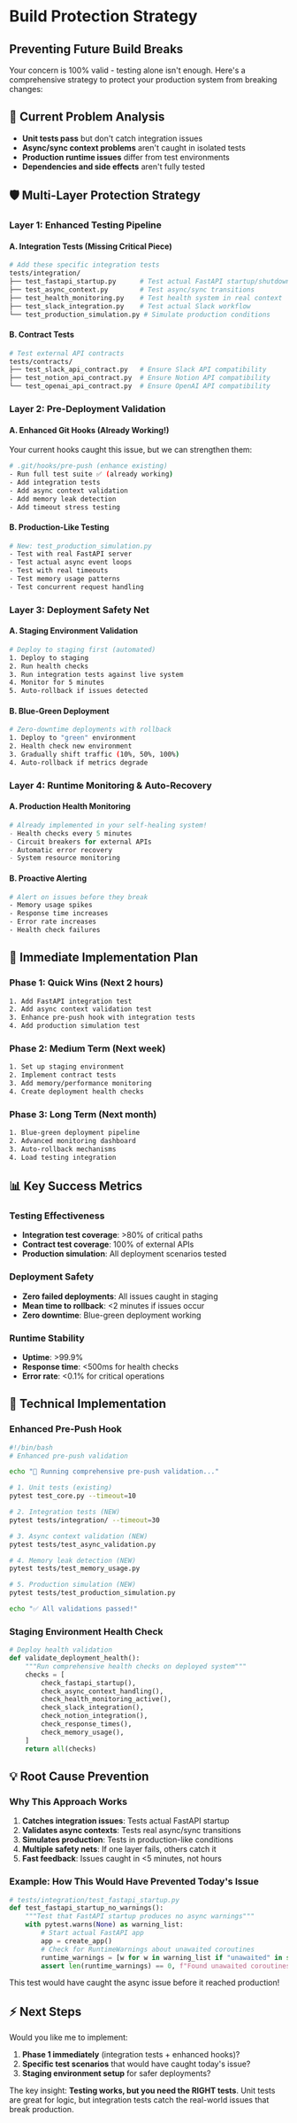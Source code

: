 # Build Protection Strategy
## Preventing Future Build Breaks

Your concern is 100% valid - testing alone isn't enough. Here's a comprehensive strategy to protect your production system from breaking changes:

## 🔴 **Current Problem Analysis**
- **Unit tests pass** but don't catch integration issues
- **Async/sync context problems** aren't caught in isolated tests
- **Production runtime issues** differ from test environments
- **Dependencies and side effects** aren't fully tested

## 🛡️ **Multi-Layer Protection Strategy**

### **Layer 1: Enhanced Testing Pipeline**

#### A. Integration Tests (Missing Critical Piece)
```bash
# Add these specific integration tests
tests/integration/
├── test_fastapi_startup.py      # Test actual FastAPI startup/shutdown
├── test_async_context.py        # Test async/sync transitions
├── test_health_monitoring.py    # Test health system in real context
├── test_slack_integration.py    # Test actual Slack workflow
└── test_production_simulation.py # Simulate production conditions
```

#### B. Contract Tests
```bash
# Test external API contracts
tests/contracts/
├── test_slack_api_contract.py   # Ensure Slack API compatibility
├── test_notion_api_contract.py  # Ensure Notion API compatibility
└── test_openai_api_contract.py  # Ensure OpenAI API compatibility
```

### **Layer 2: Pre-Deployment Validation**

#### A. Enhanced Git Hooks (Already Working!)
Your current hooks caught this issue, but we can strengthen them:

```bash
# .git/hooks/pre-push (enhance existing)
- Run full test suite ✅ (already working)
- Add integration tests 
- Add async context validation
- Add memory leak detection
- Add timeout stress testing
```

#### B. Production-Like Testing
```bash
# New: test_production_simulation.py
- Test with real FastAPI server
- Test actual async event loops
- Test with real timeouts
- Test memory usage patterns
- Test concurrent request handling
```

### **Layer 3: Deployment Safety Net**

#### A. Staging Environment Validation
```bash
# Deploy to staging first (automated)
1. Deploy to staging
2. Run health checks
3. Run integration tests against live system
4. Monitor for 5 minutes
5. Auto-rollback if issues detected
```

#### B. Blue-Green Deployment
```bash
# Zero-downtime deployments with rollback
1. Deploy to "green" environment
2. Health check new environment
3. Gradually shift traffic (10%, 50%, 100%)
4. Auto-rollback if metrics degrade
```

### **Layer 4: Runtime Monitoring & Auto-Recovery**

#### A. Production Health Monitoring
```python
# Already implemented in your self-healing system!
- Health checks every 5 minutes
- Circuit breakers for external APIs
- Automatic error recovery
- System resource monitoring
```

#### B. Proactive Alerting
```bash
# Alert on issues before they break
- Memory usage spikes
- Response time increases
- Error rate increases
- Health check failures
```

## 🚀 **Immediate Implementation Plan**

### **Phase 1: Quick Wins (Next 2 hours)**
```bash
1. Add FastAPI integration test
2. Add async context validation test  
3. Enhance pre-push hook with integration tests
4. Add production simulation test
```

### **Phase 2: Medium Term (Next week)**
```bash
1. Set up staging environment
2. Implement contract tests
3. Add memory/performance monitoring
4. Create deployment health checks
```

### **Phase 3: Long Term (Next month)**
```bash
1. Blue-green deployment pipeline
2. Advanced monitoring dashboard
3. Auto-rollback mechanisms
4. Load testing integration
```

## 📊 **Key Success Metrics**

### **Testing Effectiveness**
- **Integration test coverage**: >80% of critical paths
- **Contract test coverage**: 100% of external APIs
- **Production simulation**: All deployment scenarios tested

### **Deployment Safety**
- **Zero failed deployments**: All issues caught in staging
- **Mean time to rollback**: <2 minutes if issues occur
- **Zero downtime**: Blue-green deployment working

### **Runtime Stability**
- **Uptime**: >99.9%
- **Response time**: <500ms for health checks
- **Error rate**: <0.1% for critical operations

## 🔧 **Technical Implementation**

### **Enhanced Pre-Push Hook**
```bash
#!/bin/bash
# Enhanced pre-push validation

echo "🧪 Running comprehensive pre-push validation..."

# 1. Unit tests (existing)
pytest test_core.py --timeout=10

# 2. Integration tests (NEW)
pytest tests/integration/ --timeout=30

# 3. Async context validation (NEW)
pytest tests/test_async_validation.py

# 4. Memory leak detection (NEW)
pytest tests/test_memory_usage.py

# 5. Production simulation (NEW)
pytest tests/test_production_simulation.py

echo "✅ All validations passed!"
```

### **Staging Environment Health Check**
```python
# Deploy health validation
def validate_deployment_health():
    """Run comprehensive health checks on deployed system"""
    checks = [
        check_fastapi_startup(),
        check_async_context_handling(),
        check_health_monitoring_active(),
        check_slack_integration(),
        check_notion_integration(),
        check_response_times(),
        check_memory_usage(),
    ]
    return all(checks)
```

## 💡 **Root Cause Prevention**

### **Why This Approach Works**
1. **Catches integration issues**: Tests actual FastAPI startup
2. **Validates async contexts**: Tests real async/sync transitions  
3. **Simulates production**: Tests in production-like conditions
4. **Multiple safety nets**: If one layer fails, others catch it
5. **Fast feedback**: Issues caught in <5 minutes, not hours

### **Example: How This Would Have Prevented Today's Issue**
```python
# tests/integration/test_fastapi_startup.py
def test_fastapi_startup_no_warnings():
    """Test that FastAPI startup produces no async warnings"""
    with pytest.warns(None) as warning_list:
        # Start actual FastAPI app
        app = create_app()
        # Check for RuntimeWarnings about unawaited coroutines
        runtime_warnings = [w for w in warning_list if "unawaited" in str(w.message)]
        assert len(runtime_warnings) == 0, f"Found unawaited coroutines: {runtime_warnings}"
```

This test would have caught the async issue before it reached production!

## ⚡ **Next Steps**

Would you like me to implement:
1. **Phase 1 immediately** (integration tests + enhanced hooks)?
2. **Specific test scenarios** that would have caught today's issue?
3. **Staging environment setup** for safer deployments?

The key insight: **Testing works, but you need the RIGHT tests**. Unit tests are great for logic, but integration tests catch the real-world issues that break production.
